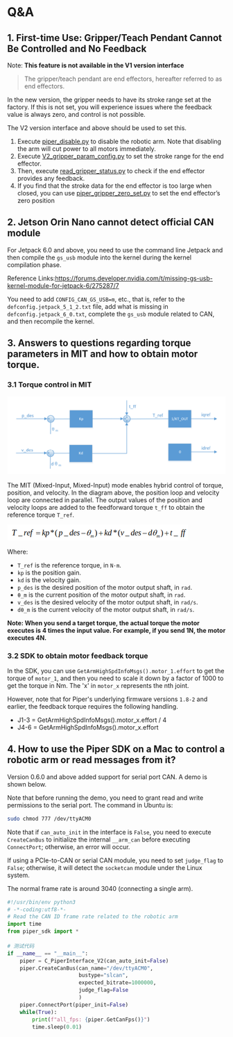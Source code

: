 # Q&A

## 1. First-time Use: Gripper/Teach Pendant Cannot Be Controlled and No Feedback

Note: **This feature is not available in the V1 version interface**

> The gripper/teach pendant are end effectors, hereafter referred to as end effectors.

In the new version, the gripper needs to have its stroke range set at the factory. If this is not set, you will experience issues where the feedback value is always zero, and control is not possible.

The V2 version interface and above should be used to set this.

1. Execute [piper_disable.py](../demo/V2/piper_disable.py) to disable the robotic arm. Note that disabling the arm will cut power to all motors immediately.
2. Execute [V2_gripper_param_config.py](../demo/V2/V2_gripper_param_config.py) to set the stroke range for the end effector.
3. Then, execute [read_gripper_status.py](../demo/V2/read_gripper_status.py) to check if the end effector provides any feedback.
4. If you find that the stroke data for the end effector is too large when closed, you can use [piper_gripper_zero_set.py](../demo/V2/piper_gripper_zero_set.py) to set the end effector’s zero position

## 2. Jetson Orin Nano cannot detect official CAN module

For Jetpack 6.0 and above, you need to use the command line Jetpack and then compile the `gs_usb` module into the kernel during the kernel compilation phase.

Reference Links:<https://forums.developer.nvidia.com/t/missing-gs-usb-kernel-module-for-jetpack-6/275287/7>

You need to add `CONFIG_CAN_GS_USB=m`, etc., that is, refer to the `defconfig.jetpack_5_1_2.txt` file, add what is missing in `defconfig.jetpack_6_0.txt`, complete the `gs_usb` module related to CAN, and then recompile the kernel.

## 3. Answers to questions regarding torque parameters in MIT and how to obtain motor torque.

### 3.1 Torque control in MIT

![ ](./mit_mode.png)

The MIT (Mixed-Input, Mixed-Input) mode enables hybrid control of torque, position, and velocity. In the diagram above, the position loop and velocity loop are connected in parallel. The output values ​​of the position and velocity loops are added to the feedforward torque `t_ff` to obtain the reference torque `T_ref`.

![ ](./mit_formula.png)

Where:

- `T_ref` is the reference torque, in `N·m`.
- `kp` is the position gain.
- `kd` is the velocity gain.
- `p_des` is the desired position of the motor output shaft, in `rad`.
- `θ_m` is the current position of the motor output shaft, in `rad`.
- `v_des` is the desired velocity of the motor output shaft, in `rad/s`.
- `dθ_m` is the current velocity of the motor output shaft, in `rad/s`.

**Note: When you send a target torque, the actual torque the motor executes is 4 times the input value. For example, if you send 1N, the motor executes 4N.**

### 3.2 SDK to obtain motor feedback torque

In the SDK, you can use `GetArmHighSpdInfoMsgs().motor_1.effort` to get the torque of `motor_1`, and then you need to scale it down by a factor of 1000 to get the torque in Nm. The 'x' in `motor_x` represents the nth joint.

However, note that for Piper's underlying firmware versions `1.8-2` and earlier, the feedback torque requires the following handling.

- J1-3 = GetArmHighSpdInfoMsgs().motor_x.effort / 4
- J4-6 = GetArmHighSpdInfoMsgs().motor_x.effort

## 4. How to use the Piper SDK on a Mac to control a robotic arm or read messages from it?

Version 0.6.0 and above added support for serial port CAN. A demo is shown below.

Note that before running the demo, you need to grant read and write permissions to the serial port. The command in Ubuntu is:

```bash
sudo chmod 777 /dev/ttyACM0
```

Note that if `can_auto_init` in the interface is `False`, you need to execute `CreateCanBus` to initialize the internal `__arm_can` before executing `ConnectPort`; otherwise, an error will occur.

If using a PCIe-to-CAN or serial CAN module, you need to set `judge_flag` to `False`; otherwise, it will detect the `socketcan` module under the Linux system.

The normal frame rate is around 3040 (connecting a single arm).

```python
#!/usr/bin/env python3
# -*-coding:utf8-*-
# Read the CAN ID frame rate related to the robotic arm
import time
from piper_sdk import *

# 测试代码
if __name__ == "__main__":
    piper = C_PiperInterface_V2(can_auto_init=False)
    piper.CreateCanBus(can_name="/dev/ttyACM0",
                       bustype="slcan",
                       expected_bitrate=1000000,
                       judge_flag=False
                       )
    piper.ConnectPort(piper_init=False)
    while(True):
        print(f"all_fps: {piper.GetCanFps()}")
        time.sleep(0.01)
```
